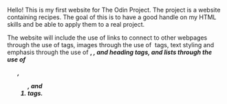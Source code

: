 Hello! This is my first website for The Odin Project. The project is a website
containing recipes. The goal of this is to have a good handle on my HTML skills
and be able to apply them to a real project. 

The website will include the use of links to connect to other webpages through
the use of <a> tags, images through the use of <img> tags, text styling and 
emphasis through the use of <strong>, <em>, and heading tags, and lists through
the use of <ul>, <ol>, and <li> tags.

